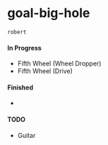 # goal-big-hole 
`robert`
<br>
#### In Progress
- Fifth Wheel (Wheel Dropper)
- Fifth Wheel (Drive)

#### Finished
- 
#### TODO
- Guitar

